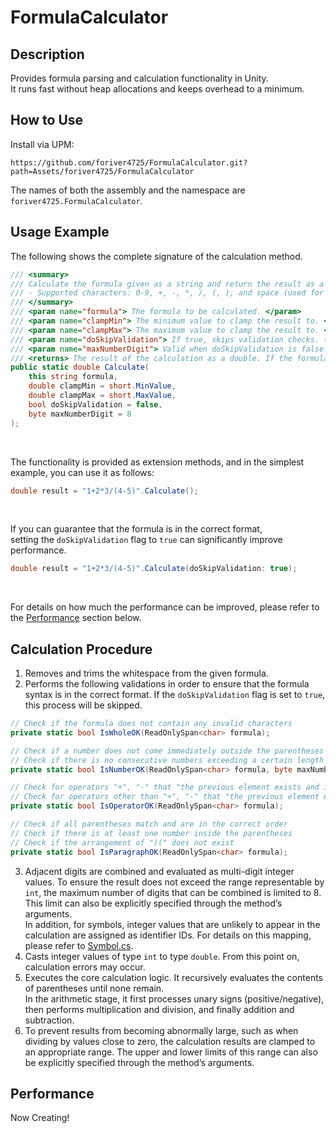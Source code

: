 # FormulaCalculator

## Description
Provides formula parsing and calculation functionality in Unity.<br/>
It runs fast without heap allocations and keeps overhead to a minimum.<br/>

## How to Use
Install via UPM: 
```
https://github.com/foriver4725/FormulaCalculator.git?path=Assets/foriver4725/FormulaCalculator
```
The names of both the assembly and the namespace are `foriver4725.FormulaCalculator`.

## Usage Example
The following shows the complete signature of the calculation method.
```cs
/// <summary>
/// Calculate the formula given as a string and return the result as a double.<br/>
/// - Supported characters: 0-9, +, -, *, /, (, ), and space (used for ignoring).<br/>
/// </summary>
/// <param name="formula"> The formula to be calculated. </param>
/// <param name="clampMin"> The minimum value to clamp the result to. </param>
/// <param name="clampMax"> The maximum value to clamp the result to. </param>
/// <param name="doSkipValidation"> If true, skips validation checks. (Be careful!) </param>
/// <param name="maxNumberDigit"> Valid when doSkipValidation is false.<br/>The maximum number of digits allowed when concatenating numbers (as long as it remains within the range of int). </param>
/// <returns> The result of the calculation as a double. If the formula is invalid or an error occurs during calculation (such as division by zero), returns double.NaN. </returns>
public static double Calculate(
    this string formula,
    double clampMin = short.MinValue,
    double clampMax = short.MaxValue,
    bool doSkipValidation = false,
    byte maxNumberDigit = 8
);
```

<br/>

The functionality is provided as extension methods, and in the simplest example, you can use it as follows:
```cs
double result = "1+2*3/(4-5)".Calculate();
```

<br/>

If you can guarantee that the formula is in the correct format,<br/>
setting the `doSkipValidation` flag to `true` can significantly improve performance.
```cs
double result = "1+2*3/(4-5)".Calculate(doSkipValidation: true);
```

<br/>

For details on how much the performance can be improved, please refer to the [Performance](https://github.com/foriver4725/FormulaCalculator#performance) section below.

## Calculation Procedure
1. Removes and trims the whitespace from the given formula.
2. Performs the following validations in order to ensure that the formula syntax is in the correct format. If the `doSkipValidation` flag is set to `true`, this process will be skipped.
```cs
// Check if the formula does not contain any invalid characters
private static bool IsWholeOK(ReadOnlySpan<char> formula);

// Check if a number does not come immediately outside the parentheses
// Check if there is no consecutive numbers exceeding a certain length
private static bool IsNumberOK(ReadOnlySpan<char> formula, byte maxNumberDigit);

// Check for operators "+", "-" that "the previous element exists and is either a number, '(', or ')', or the previous element does not exist" and "the next element exists and is either a number or '('"
// Check for operators other than "+", "-" that "the previous element exists and is either a number or ')'" and "the next element exists and is either a number or '('"
private static bool IsOperatorOK(ReadOnlySpan<char> formula);

// Check if all parentheses match and are in the correct order
// Check if there is at least one number inside the parentheses
// Check if the arrangement of ")(" does not exist
private static bool IsParagraphOK(ReadOnlySpan<char> formula);
```
3. Adjacent digits are combined and evaluated as multi-digit integer values. To ensure the result does not exceed the range representable by `int`, the maximum number of digits that can be combined is limited to 8. This limit can also be explicitly specified through the method’s arguments.<br/>In addition, for symbols, integer values that are unlikely to appear in the calculation are assigned as identifier IDs. For details on this mapping, please refer to [Symbol.cs](https://github.com/foriver4725/FormulaCalculator/blob/main/Assets/foriver4725/FormulaCalculator/Symbol.cs).
4. Casts integer values of type `int` to type `double`. From this point on, calculation errors may occur.
5. Executes the core calculation logic. It recursively evaluates the contents of parentheses until none remain.<br/>In the arithmetic stage, it first processes unary signs (positive/negative), then performs multiplication and division, and finally addition and subtraction.
6. To prevent results from becoming abnormally large, such as when dividing by values close to zero, the calculation results are clamped to an appropriate range. The upper and lower limits of this range can also be explicitly specified through the method’s arguments.

## Performance
Now Creating!
